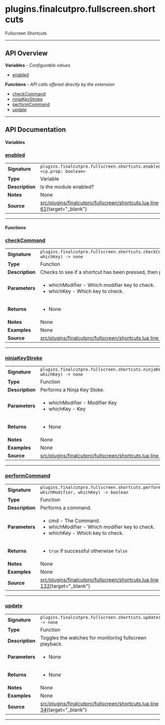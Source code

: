 # plugins.finalcutpro.fullscreen.shortcuts

Fullscreen Shortcuts

---

## API Overview
**Variables** - _Configurable values_
 * [enabled](#enabled)

**Functions** - _API calls offered directly by the extension_
 * [checkCommand](#checkcommand)
 * [ninjaKeyStroke](#ninjakeystroke)
 * [performCommand](#performcommand)
 * [update](#update)


---

## API Documentation

#### Variables


### [enabled](#enabled)

|                                             |                                                                                     |
| --------------------------------------------|-------------------------------------------------------------------------------------|
| **Signature**                               | `plugins.finalcutpro.fullscreen.shortcuts.enabled <cp.prop: boolean>`                                                                    |
| **Type**                                    | Variable                                                                     |
| **Description**                             | Is the module enabled?                                                                     |
| **Notes**                                   | None |
| **Source**                                  | [src/plugins/finalcutpro/fullscreen/shortcuts.lua line 61](https://github.com/CommandPost/CommandPost/blob/develop/src/plugins/finalcutpro/fullscreen/shortcuts.lua#L61){target="_blank"} |

---

#### Functions


### [checkCommand](#checkcommand)

|                                             |                                                                                     |
| --------------------------------------------|-------------------------------------------------------------------------------------|
| **Signature**                               | `plugins.finalcutpro.fullscreen.shortcuts.checkCommand(whichModifier, whichKey) -> none`                                                                    |
| **Type**                                    | Function                                                                     |
| **Description**                             | Checks to see if a shortcut has been pressed, then processes.                                                                     |
| **Parameters**                              | <ul><li>whichModifier - Which modifier key to check.</li><li>whichKey - Which key to check.</li></ul> |
| **Returns**                                 | <ul><li>None</li></ul>          |
| **Notes**                                   | None |
| **Examples**                                | None |
| **Source**                                  | [src/plugins/finalcutpro/fullscreen/shortcuts.lua line 156](https://github.com/CommandPost/CommandPost/blob/develop/src/plugins/finalcutpro/fullscreen/shortcuts.lua#L156){target="_blank"} |

---


### [ninjaKeyStroke](#ninjakeystroke)

|                                             |                                                                                     |
| --------------------------------------------|-------------------------------------------------------------------------------------|
| **Signature**                               | `plugins.finalcutpro.fullscreen.shortcuts.ninjaKeyStroke(whichModifier, whichKey) -> none`                                                                    |
| **Type**                                    | Function                                                                     |
| **Description**                             | Performs a Ninja Key Stoke.                                                                     |
| **Parameters**                              | <ul><li>whichModifier - Modifier Key</li><li>whichKey - Key</li></ul> |
| **Returns**                                 | <ul><li>None</li></ul>          |
| **Notes**                                   | None |
| **Examples**                                | None |
| **Source**                                  | [src/plugins/finalcutpro/fullscreen/shortcuts.lua line 105](https://github.com/CommandPost/CommandPost/blob/develop/src/plugins/finalcutpro/fullscreen/shortcuts.lua#L105){target="_blank"} |

---


### [performCommand](#performcommand)

|                                             |                                                                                     |
| --------------------------------------------|-------------------------------------------------------------------------------------|
| **Signature**                               | `plugins.finalcutpro.fullscreen.shortcuts.performCommand(cmd, whichModifier, whichKey) -> boolean`                                                                    |
| **Type**                                    | Function                                                                     |
| **Description**                             | Performs a command.                                                                     |
| **Parameters**                              | <ul><li>cmd - The Command.</li><li>whichModifier - Which modifier key to check.</li><li>whichKey - Which key to check.</li></ul> |
| **Returns**                                 | <ul><li>`true` if successful otherwise `false`</li></ul>          |
| **Notes**                                   | None |
| **Examples**                                | None |
| **Source**                                  | [src/plugins/finalcutpro/fullscreen/shortcuts.lua line 132](https://github.com/CommandPost/CommandPost/blob/develop/src/plugins/finalcutpro/fullscreen/shortcuts.lua#L132){target="_blank"} |

---


### [update](#update)

|                                             |                                                                                     |
| --------------------------------------------|-------------------------------------------------------------------------------------|
| **Signature**                               | `plugins.finalcutpro.fullscreen.shortcuts.update() -> none`                                                                    |
| **Type**                                    | Function                                                                     |
| **Description**                             | Toggles the watches for monitoring fullscreen playback.                                                                     |
| **Parameters**                              | <ul><li>None</li></ul> |
| **Returns**                                 | <ul><li>None</li></ul>          |
| **Notes**                                   | None |
| **Examples**                                | None |
| **Source**                                  | [src/plugins/finalcutpro/fullscreen/shortcuts.lua line 34](https://github.com/CommandPost/CommandPost/blob/develop/src/plugins/finalcutpro/fullscreen/shortcuts.lua#L34){target="_blank"} |

---


